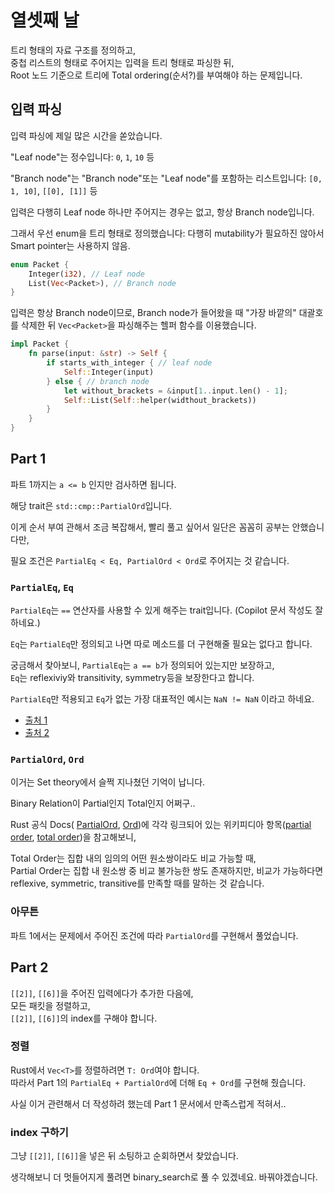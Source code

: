 # 열셋째 날

트리 형태의 자료 구조를 정의하고,  
중첩 리스트의 형태로 주어지는 입력을 트리 형태로 파싱한 뒤,  
Root 노드 기준으로 트리에 Total ordering(순서?)를 부여해야 하는 문제입니다.

## 입력 파싱

입력 파싱에 제일 많은 시간을 쏟았습니다.

"Leaf node"는 정수입니다: `0`, `1`, `10` 등

"Branch node"는 "Branch node"또는 "Leaf node"를 포함하는 리스트입니다: `[0, 1, 10]`, `[[0], [1]]` 등

입력은 다행히 Leaf node 하나만 주어지는 경우는 없고, 항상 Branch node입니다.

그래서 우선 enum을 트리 형태로 정의했습니다: 다행히 mutability가 필요하진 않아서 Smart pointer는 사용하지 않음.

```Rust
enum Packet {
    Integer(i32), // Leaf node
    List(Vec<Packet>), // Branch node
}
```

입력은 항상 Branch node이므로, Branch node가 들어왔을 때 "가장 바깥의" 대괄호를 삭제한 뒤 `Vec<Packet>`을 파싱해주는 헬퍼 함수를 이용했습니다.

```Rust
impl Packet {
    fn parse(input: &str) -> Self {
        if starts_with_integer { // leaf node
            Self::Integer(input)
        } else { // branch node
            let without_brackets = &input[1..input.len() - 1];
            Self::List(Self::helper(widthout_brackets))
        }
    }
}
```

## Part 1

파트 1까지는 `a <= b` 인지만 검사하면 됩니다.

해당 trait은 `std::cmp::PartialOrd`입니다.

이게 순서 부여 관해서 조금 복잡해서, 빨리 풀고 싶어서 일단은 꼼꼼히 공부는 안했습니다만,

필요 조건은 `PartialEq < Eq, PartialOrd < Ord`로 주어지는 것 같습니다.

### `PartialEq`, `Eq`

`PartialEq`는 `==` 연산자를 사용할 수 있게 해주는 trait입니다. (Copilot 문서 작성도 잘하네요.)

`Eq`는 `PartialEq`만 정의되고 나면 따로 메소드를 더 구현해줄 필요는 없다고 합니다.

궁금해서 찾아보니, `PartialEq`는 `a == b`가 정의되어 있는지만 보장하고,  
`Eq`는 reflexiviy와 transitivity, symmetry등을 보장한다고 합니다.

`PartialEq`만 적용되고 `Eq`가 없는 가장 대표적인 예시는 `NaN != NaN` 이라고 하네요.

- [출처 1](https://users.rust-lang.org/t/what-is-the-difference-between-eq-and-partialeq/15751)
- [출처 2](https://stackoverflow.com/questions/55128808/when-is-it-appropriate-to-require-only-partialeq-and-not-eq)

### `PartialOrd`, `Ord`

이거는 Set theory에서 슬쩍 지나쳤던 기억이 납니다.

Binary Relation이 Partial인지 Total인지 어쩌구..

Rust 공식 Docs(
[PartialOrd](https://doc.rust-lang.org/std/cmp/trait.PartialOrd.html),
[Ord](https://doc.rust-lang.org/std/cmp/trait.Ord.html))에 각각 링크되어 있는
위키피디아 항목([partial order](https://en.wikipedia.org/wiki/Partially_ordered_set#Partial_order), [total order](https://en.wikipedia.org/wiki/Total_order))을 참고해보니,

Total Order는 집합 내의 임의의 어떤 원소쌍이라도 비교 가능할 때,  
Partial Order는 집합 내 원소쌍 중 비교 불가능한 쌍도 존재하지만, 비교가 가능하다면 reflexive, symmetric, transitive를 만족할 때를 말하는 것 같습니다.

### 아무튼

파트 1에서는 문제에서 주어진 조건에 따라 `PartialOrd`를 구현해서 풀었습니다.

## Part 2

`[[2]]`, `[[6]]`을 주어진 입력에다가 추가한 다음에,  
모든 패킷을 정렬하고,  
`[[2]]`, `[[6]]`의 index를 구해야 합니다.

### 정렬

Rust에서 `Vec<T>`를 정렬하려면 `T: Ord`여야 합니다.  
따라서 Part 1의 `PartialEq + PartialOrd`에 더해 `Eq + Ord`를 구현해 줬습니다.

사실 이거 관련해서 더 작성하려 했는데 Part 1 문서에서 만족스럽게 적혀서..

### index 구하기

그냥 `[[2]]`, `[[6]]`을 넣은 뒤 소팅하고 순회하면서 찾았습니다.

생각해보니 더 멋들어지게 풀려면 binary_search로 풀 수 있겠네요. 바꿔야겠습니다.
